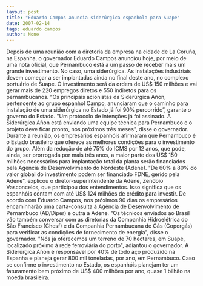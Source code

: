 ```yaml
---
layout: post
title: "Eduardo Campos anuncia siderúrgica espanhola para Suape"
date: 2007-02-14
tags: eduardo campos
author: None
---
```

Depois de uma reunião com a diretoria da empresa na cidade de La Coruña, na Espanha, o governador Eduardo Campos anunciou hoje, por meio de uma nota oficial, que Pernambuco está a um passo de receber mais um grande investimento. No caso, uma siderúrgica. As instalações industriais devem começar a ser implantadas ainda no final deste ano, no complexo portuário de Suape. 
O investimento será da ordem de US$ 150 milhões e vai gerar mais de 220 empregos diretos e 550 indiretos para os pernambucanos. 
“Os principais acionistas da Siderúrgica Añon, pertencente ao grupo espanhol Campo, anunciaram que o caminho para instalação de uma siderúrgica no Estado já foi 90% percorrido”, garante o governo do Estado. 
\"Um protocolo de intenções já foi assinado. A Siderúrgica Añon está enviando uma equipe técnica para Pernambuco e o projeto deve ficar pronto, nos próximos três meses\", disse o governador. 
Durante a reunião, os empresários espanhóis afirmaram que Pernambuco é o Estado brasileiro que oferece as melhores condições para o investimento do grupo.
Além da redução de até 75% do ICMS por 12 anos, que pode, ainda, ser prorrogada por mais três anos, a maior parte dos US$ 150 milhões necessários para implantação total da planta serão financiados pela Agência de Desenvolvimento do Nordeste (Adene). 
\"De 60% a 80% do valor global do investimento podem ser financiado FDNE, gerido pela Adene\", explicou o diretor-superintendente da Adene, Zenóbio Vasconcelos, que participou dos entendimentos. Isso significa que os espanhóis contam com até US$ 124 milhões de crédito para investir.
De acordo com Eduardo Campos, nos próximos 90 dias os empresários encaminharão uma carta-consulta à Agência de Desenvolvimento de Pernambuco (AD/Diper) e outra à Adene. 
\"Os técnicos enviados ao Brasil vão também conversar com as diretorias da Companhia Hidroelétrica do São Francisco (Chesf) e da Companhia Pernambucana de Gás (Copergás) para verificar as condições de fornecimento de energia\", disse o governador.
\"Nós já oferecemos um terreno de 70 hectares, em Suape, localizado próximo à rede ferroviária do porto\", adiantou o governador. 
A Siderúrgica Añon é responsável por 40% de todo aço produzido na Espanha e planeja gerar 800 mil toneladas, por ano, em Pernambuco. Caso se confirme o investimento no Estado, os espanhóis planejam ter um faturamento bem próximo de US$ 400 milhões por ano, quase 1 bilhão na moeda brasileira. 